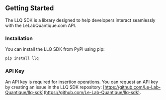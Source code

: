 ## Getting Started

The LLQ SDK is a library designed to help developers interact seamlessly with the LeLabQuantique.com API.

### Installation

You can install the LLQ SDK from PyPI using pip:

```bash
pip install llq
```

### API Key

An API key is required for insertion operations. You can request an API key by creating an issue in the LLQ SDK repository:
[https://github.com/Le-Lab-Quantique/llq-sdk](https://github.com/Le-Lab-Quantique/llq-sdk).
